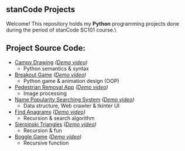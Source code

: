 ## stanCode Projects
Welcome!
This repository holds my **Python** programming projects done during the period of stanCode SC101 course.\
## Project Source Code:
* [Campy Drawing](https://github.com/PTLin84/stanCode_projects/tree/main/stanCode_projects/01_Campy_Drawing) *([Demo video](https://youtu.be/02pO0BtFI_o))*
  * Python semantics & syntax
* [Breakout Game](https://github.com/PTLin84/stanCode_projects/tree/main/stanCode_projects/02_breakout_game) *([Demo video](https://youtu.be/-qMCPR_gKYw))*
  * Python game & animation design (OOP)
* [Pedestrian Removal App](https://github.com/PTLin84/stanCode_projects/tree/main/stanCode_projects/03_stanCodoshop) *([Demo video](https://youtu.be/fXnoX3IRFj4))*
  * Image processing
* [Name Popularity Searching System](https://github.com/PTLin84/stanCode_projects/tree/main/stanCode_projects/04_babygraphics) *([Demo video](https://youtu.be/Hrjr9cvB0LM))*
  * Data structure, Web crawler & tkinter UI
* [Find Anagrams](https://github.com/PTLin84/stanCode_projects/tree/main/stanCode_projects/05_find_anagrams) *([Demo video](https://youtu.be/yOaiWDEXbmA))*
  * Recursion & search algorithm
* [Sierpinski Triangles](https://github.com/PTLin84/stanCode_projects/tree/main/stanCode_projects/06_Sierpinski_triangles) *([Demo video](https://youtu.be/A6XkDxxKLSo))*
  * Recursion & fun
* [Boggle Game](https://github.com/PTLin84/stanCode_projects/tree/main/stanCode_projects/07_boggle_game) *([Demo video](https://youtu.be/zlt7lS9lIaw))*
  * Recursive function
